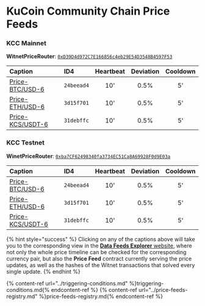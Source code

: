 # KuCoin Community Chain Price Feeds

### KCC Mainnet

**WitnetPriceRouter**: [`0xD39D4d972C7E166856c4eb29E54D3548B4597F53`](https://scan.kcc.io/address/0xD39D4d972C7E166856c4eb29E54D3548B4597F53/read-contract)

| **Caption** | **ID4** | **Heartbeat** | **Deviation** | **Cooldown**
| :- | :- | :-: | :-: | :-: 
| [Price-BTC/USD-6](https://feeds.witnet.io/feeds/kcc-mainnet_btc-usd_6) | `24beead4` | 10' | 0.5% | 5'
| [Price-ETH/USD-6](https://feeds.witnet.io/feeds/kcc-mainnet_eth-usd_6) | `3d15f701` | 10' | 0.5% | 5'
| [Price-KCS/USDT-6](https://feeds.witnet.io/feeds/kcc-mainnet_kcs-usdt_6) | `31debffc` | 10' | 0.5% | 5'

### KCC Testnet

**WinetPriceRouter**: [`0xba7CF62498340fa3734EC51Ca8A69928F0d9E03a`](https://scan-testnet.kcc.network/address/0xba7CF62498340fa3734EC51Ca8A69928F0d9E03a/read-contract)

| **Caption** | **ID4** | **Heartbeat** | **Deviation** | **Cooldown**
| :- | :- | :-: | :-: | :-: 
| [Price-BTC/USD-6](https://feeds.witnet.io/feeds/kcc-testnet_btc-usd_6) | `24beead4` | 10' | 0.5% | 5'
| [Price-ETH/USD-6](https://feeds.witnet.io/feeds/kcc-testnet_eth-usd_6) | `3d15f701` | 10' | 0.5% | 5'
| [Price-KCS/USDT-6](https://feeds.witnet.io/feeds/kcc-testnet_kcs-usdt_6) | `31debffc` | 10' | 0.5% | 5'

{% hint style="success" %}
Clicking on any of the captions above will take you to the corresponding view in the [**Data Feeds Explorer** website](https://feeds.witnet.io), where not only the whole price timeline can be checked for the corresponding currency pair, but also the **Price Feed** contract currently serving the price updates, as well as the hashes of the Witnet transactions that solved every single update. 
{% endhint %}

{% content-ref url="../triggering-conditions.md" %}triggering-conditions.md{% endcontent-ref %}
{% content-ref url="../price-feeds-registry.md" %}price-feeds-registry.md{% endcontent-ref %}

